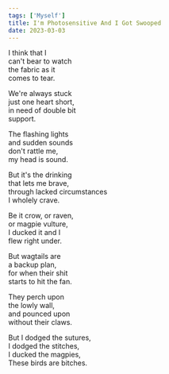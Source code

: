 ```yaml
---
tags: ['Myself']
title: I'm Photosensitive And I Got Swooped
date: 2023-03-03
---
```


I think that I  
can't bear to watch  
the fabric as it  
comes to tear.

We're always stuck  
just one heart short,  
in need of double bit  
support.

The flashing lights  
and sudden sounds  
don't rattle me,  
my head is sound.

But it's the drinking  
that lets me brave,  
through lacked circumstances  
I wholely crave.

Be it crow, or raven,  
or magpie vulture,  
I ducked it and I  
flew right under.

But wagtails are  
a backup plan,  
for when their shit  
starts to hit the fan.

They perch upon  
the lowly wall,  
and pounced upon  
without their claws.

But I dodged the sutures,  
I dodged the stitches,  
I ducked the magpies,  
These birds are bitches.

